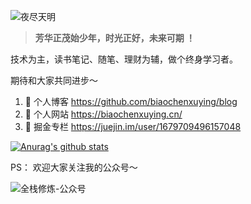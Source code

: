 ![夜尽天明](https://upload-images.jianshu.io/upload_images/12890819-6e2289f29c0d3b39.png?imageMogr2/auto-orient/strip%7CimageView2/2/w/1240)

> **芳华正茂始少年，时光正好，未来可期 ！**

技术为主，读书笔记、随笔、理财为辅，做个终身学习者。

期待和大家共同进步～


1. 🍓 个人博客 https://github.com/biaochenxuying/blog
2. 🍓 个人网站 https://biaochenxuying.cn/
3. 🍉 掘金专栏 https://juejin.im/user/1679709496157048


[![Anurag's github stats](https://github-readme-stats.vercel.app/api?username=biaochenxuying&show_icons=true&show_owner=true&count_private=true)](https://github.com/anuraghazra/github-readme-stats)


PS： 欢迎大家关注我的公众号～

![全栈修炼-公众号](https://upload-images.jianshu.io/upload_images/12890819-4a67d58c86d6048a.png?imageMogr2/auto-orient/strip%7CimageView2/2/w/1240)

